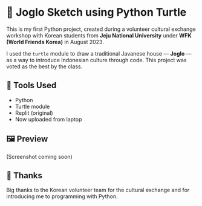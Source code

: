 # 🏡 Joglo Sketch using Python Turtle

This is my first Python project, created during a volunteer cultural exchange workshop with Korean students from **Jeju National University** under **WFK (World Friends Korea)** in August 2023.

I used the `turtle` module to draw a traditional Javanese house — **Joglo** — as a way to introduce Indonesian culture through code. This project was voted as the best by the class.

## 🧰 Tools Used
- Python
- Turtle module
- Replit (original)
- Now uploaded from laptop

## 🖼️ Preview
(Screenshot coming soon)

## 🙏 Thanks
Big thanks to the Korean volunteer team for the cultural exchange and for introducing me to programming with Python.
